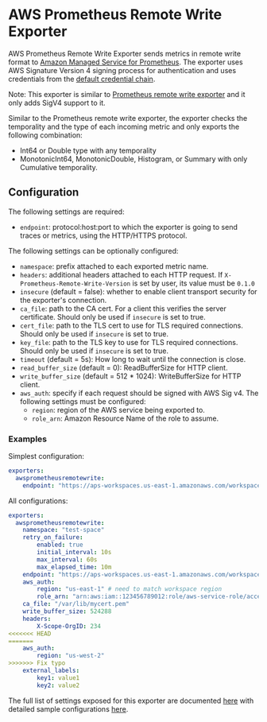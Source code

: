 # AWS Prometheus Remote Write Exporter

AWS Prometheus Remote Write Exporter sends metrics in remote write format to
[Amazon Managed Service for Prometheus](https://aws.amazon.com/prometheus/).
The exporter uses AWS Signature Version 4 signing process for authentication
and uses credentials from the 
[default credential chain](https://docs.aws.amazon.com/sdk-for-go/v1/developer-guide/configuring-sdk.html#specifying-credentials).

Note: This exporter is similar to [Prometheus remote write exporter](https://github.com/open-telemetry/opentelemetry-collector/tree/main/exporter/prometheusremotewriteexporter)
and it only adds SigV4 support to it.

Similar to the Prometheus remote write exporter, the exporter checks the
temporality and the type of each incoming metric
and only exports the following combination:

- Int64 or Double type with any temporality
- MonotonicInt64, MonotonicDouble, Histogram, or Summary with only Cumulative temporality.

## Configuration

The following settings are required:

- `endpoint`: protocol:host:port to which the exporter is going to send traces or metrics, using the HTTP/HTTPS protocol.

The following settings can be optionally configured:

- `namespace`: prefix attached to each exported metric name.
- `headers`: additional headers attached to each HTTP request. If `X-Prometheus-Remote-Write-Version` is set by user, its value must be `0.1.0`
- `insecure` (default = false): whether to enable client transport security for the exporter's connection.
- `ca_file`: path to the CA cert. For a client this verifies the server certificate. Should only be used if `insecure` is set to true.
- `cert_file`: path to the TLS cert to use for TLS required connections. Should only be used if `insecure` is set to true.
- `key_file`: path to the TLS key to use for TLS required connections. Should only be used if `insecure` is set to true.
- `timeout` (default = 5s): How long to wait until the connection is close.
- `read_buffer_size` (default = 0): ReadBufferSize for HTTP client.
- `write_buffer_size` (default = 512 * 1024): WriteBufferSize for HTTP client.
- `aws_auth`: specify if each request should be signed with AWS Sig v4. The following settings must be configured:
    - `region`: region of the AWS service being exported to.
    - `role_arn`: Amazon Resource Name of the role to assume.

### Examples

Simplest configuration:

```yaml
exporters:
  awsprometheusremotewrite:
    endpoint: "https://aps-workspaces.us-east-1.amazonaws.com/workspaces/ws-XXX/api/v1/remote_write"
```

All configurations:

```yaml
exporters:
  awsprometheusremotewrite:
    namespace: "test-space"
    retry_on_failure:
        enabled: true
        initial_interval: 10s
        max_interval: 60s
        max_elapsed_time: 10m
    endpoint: "https://aps-workspaces.us-east-1.amazonaws.com/workspaces/ws-XXX/api/v1/remote_write"
    aws_auth:
        region: "us-east-1" # need to match workspace region
        role_arn: "arn:aws:iam::123456789012:role/aws-service-role/access"
    ca_file: "/var/lib/mycert.pem"
    write_buffer_size: 524288
    headers:
        X-Scope-OrgID: 234
<<<<<<< HEAD
=======
    aws_auth:
        region: "us-west-2"
>>>>>>> Fix typo
    external_labels:
        key1: value1
        key2: value2
```

The full list of settings exposed for this exporter are documented [here](./config.go)
with detailed sample configurations [here](./testdata/config.yaml).
